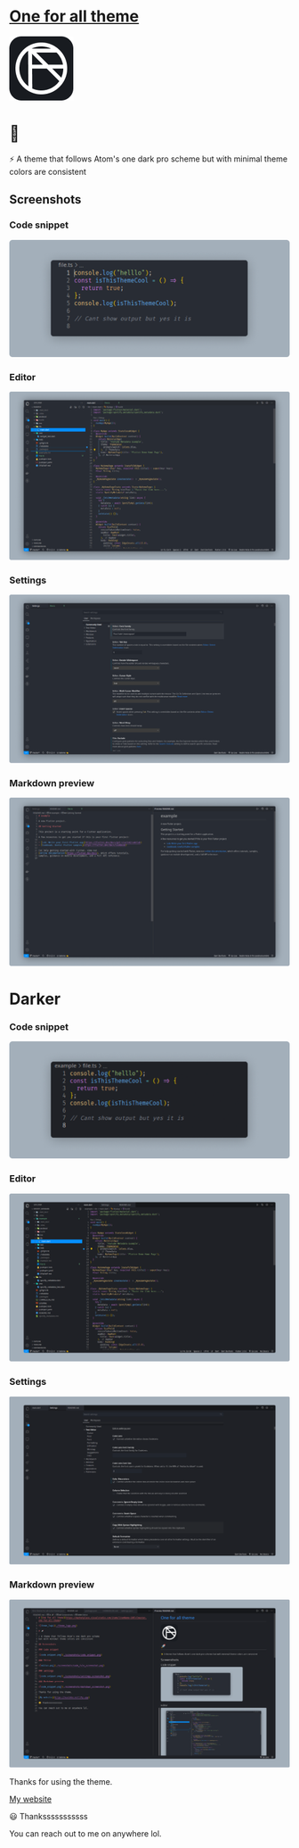 # [One for all theme](https://marketplace.visualstudio.com/items?itemName=100lvlmaster.one-for-all-theme)

![theme_logo](./theme_logo.png)

# 🚀

⚡ A theme that follows Atom's one dark pro scheme
but with minimal theme colors are consistent

## Screenshots

### Code snippet

![code_snippet.png](./screenshots/code_snippet.png)

### Editor

![editor.png](./screenshots/code_file_screenshot.png)

### Settings

![code_snippet.png](./screenshots/settings_screenshot.png)

### Markdown preview

![code_snippet.png](./screenshots/markdown_screenshot.png)

# Darker

### Code snippet

![code_snippet.png](./screenshots/darker-snippet.png)

### Editor

![editor.png](./screenshots/darker-editor.png)

### Settings

![code_snippet.png](./screenshots/darker-settings.png)

### Markdown preview

![code_snippet.png](./screenshots/darker-readme.png)

Thanks for using the theme.

[My website](https://navinko.netlify.app)

😃 Thanksssssssssss

You can reach out to me on anywhere lol.
